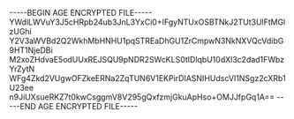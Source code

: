 -----BEGIN AGE ENCRYPTED FILE-----
YWdlLWVuY3J5cHRpb24ub3JnL3YxCi0+IFgyNTUxOSBTNkJ2TUt3UlFtMGlzUGhi
Y2V3aWVBd2Q2WkhMbHNHU1pqSTREaDhGU1ZrCmpwN3NkNXVQcVdibG9HT1NjeDBi
M2xoZHdvaE5odUUxREJSQU9pNDR2SWcKLS0tIDlqbU10dXl3c2dad1FWbzYrZytN
WFg4Zkd2VUgwOFZkeERNa2ZqTUN6V1EKPirDIASNIHUdscVI1NSgz2cXRb1U23ee
n9JiUXsueRKZ7t0kwCsggmV8V295gQxfzmjGkuApHso+OMJJfpGq1A==
-----END AGE ENCRYPTED FILE-----
